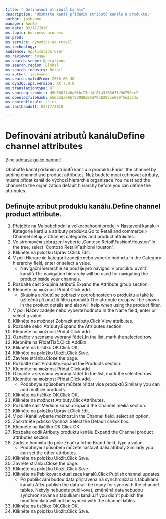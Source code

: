 ```yaml
--- 
title: " Definování atributů kanálu"
description: "Obohaťte kanál přidáním atributů kanálu a produktu."
author: jashanno
manager: AnnBe
ms.date: 02/17/2016
ms.topic: business-process
ms.prod: 
ms.service: dynamics-ax-retail
ms.technology: 
audience: Application User
ms.reviewer: josaw
ms.search.scope: Operations
ms.search.region: Global
ms.search.industry: Retail
ms.author: jashanno
ms.search.validFrom: 2016-06-30
ms.dyn365.ops.version: AX 7.0.0
ms.translationtype: HT
ms.sourcegitcommit: d9b080ff46a0fbc73ed4f8fa3f03d71e9d758cc2
ms.openlocfilehash: e56a2da90bf92080a09d79a8285ce609f8e3324a
ms.contentlocale: cs-cz
ms.lasthandoff: 01/17/2018

---
```

# <a name="define-channel-attributes"></a><span data-ttu-id="fdd22-103"> Definování atributů kanálu</span><span class="sxs-lookup"><span data-stu-id="fdd22-103">Define channel attributes</span></span>

[!include[task guide banner](../includes/task-guide-banner.md)]

<span data-ttu-id="fdd22-104">Obohaťte kanál přidáním atributů kanálu a produktu.</span><span class="sxs-lookup"><span data-stu-id="fdd22-104">Enrich the channel by adding channel and product attributes.</span></span> <span data-ttu-id="fdd22-105">Než budete moci definovat atributy, musíte přidat kanál do výchozí hierarchie organizace.</span><span class="sxs-lookup"><span data-stu-id="fdd22-105">You must add the channel to the organization default hierarchy before you can define the attributes.</span></span>


## <a name="define-channel-product-attribute"></a><span data-ttu-id="fdd22-106">Definujte atribut produktu kanálu.</span><span class="sxs-lookup"><span data-stu-id="fdd22-106">Define channel product attribute.</span></span>
1. <span data-ttu-id="fdd22-107">Přejděte na Maloobchodní a velkoobchodní prodej > Nastavení kanálu > Kategorie kanálu a atributy produktu.</span><span class="sxs-lookup"><span data-stu-id="fdd22-107">Go to Retail and commerce > Channel setup > Channel categories and product attributes.</span></span>
2. <span data-ttu-id="fdd22-108">Ve stromovém zobrazení vyberte „Contoso Retail\Fashion\Houston“.</span><span class="sxs-lookup"><span data-stu-id="fdd22-108">In the tree, select 'Contoso Retail\Fashion\Houston'.</span></span>
3. <span data-ttu-id="fdd22-109">Klikněte na položku Upravit.</span><span class="sxs-lookup"><span data-stu-id="fdd22-109">Click Edit.</span></span>
4. <span data-ttu-id="fdd22-110">V poli Hierarchie kategorií zadejte nebo vyberte hodnotu.</span><span class="sxs-lookup"><span data-stu-id="fdd22-110">In the Category hierarchy field, enter or select a value.</span></span>
    * <span data-ttu-id="fdd22-111">Navigační hierarchie se použije pro navigaci v produktu uvnitř kanálů.</span><span class="sxs-lookup"><span data-stu-id="fdd22-111">The navigation hierarchy will be used for navigating the product inside your channels.</span></span>  
5. <span data-ttu-id="fdd22-112">Rozbalte část Skupina atributů.</span><span class="sxs-lookup"><span data-stu-id="fdd22-112">Expand the Attribute group section.</span></span>
6. <span data-ttu-id="fdd22-113">Klepněte na možnost Přidat.</span><span class="sxs-lookup"><span data-stu-id="fdd22-113">Click Add.</span></span>
    * <span data-ttu-id="fdd22-114">Skupina atributů se zobrazí v podrobnostech o produktu a také je užitečná při použití filtru produktů.</span><span class="sxs-lookup"><span data-stu-id="fdd22-114">The attribute group will be shown in the product details and also will help when using the product filter.</span></span>  
7. <span data-ttu-id="fdd22-115">V poli Název zadejte nebo vyberte hodnotu.</span><span class="sxs-lookup"><span data-stu-id="fdd22-115">In the Name field, enter or select a value.</span></span>
8. <span data-ttu-id="fdd22-116">Klikněte na možnost Zobrazit atributy.</span><span class="sxs-lookup"><span data-stu-id="fdd22-116">Click View attributes.</span></span>
9. <span data-ttu-id="fdd22-117">Rozbalte sekci Atributy.</span><span class="sxs-lookup"><span data-stu-id="fdd22-117">Expand the Attributes section.</span></span>
10. <span data-ttu-id="fdd22-118">Klepněte na možnost Přidat.</span><span class="sxs-lookup"><span data-stu-id="fdd22-118">Click Add.</span></span>
11. <span data-ttu-id="fdd22-119">Označte v seznamu vybraný řádek.</span><span class="sxs-lookup"><span data-stu-id="fdd22-119">In the list, mark the selected row.</span></span>
12. <span data-ttu-id="fdd22-120">Klepněte na PřidatTlač.</span><span class="sxs-lookup"><span data-stu-id="fdd22-120">Click AddBtn.</span></span>
13. <span data-ttu-id="fdd22-121">Klikněte na tlačítko OK.</span><span class="sxs-lookup"><span data-stu-id="fdd22-121">Click OK.</span></span>
14. <span data-ttu-id="fdd22-122">Klikněte na položku Uložit.</span><span class="sxs-lookup"><span data-stu-id="fdd22-122">Click Save.</span></span>
15. <span data-ttu-id="fdd22-123">Zavřete stránku.</span><span class="sxs-lookup"><span data-stu-id="fdd22-123">Close the page.</span></span>
16. <span data-ttu-id="fdd22-124">Rozbalte část Produkty.</span><span class="sxs-lookup"><span data-stu-id="fdd22-124">Expand the Products section.</span></span>
17. <span data-ttu-id="fdd22-125">Klepněte na možnost Přidat.</span><span class="sxs-lookup"><span data-stu-id="fdd22-125">Click Add.</span></span>
18. <span data-ttu-id="fdd22-126">Označte v seznamu vybraný řádek.</span><span class="sxs-lookup"><span data-stu-id="fdd22-126">In the list, mark the selected row.</span></span>
19. <span data-ttu-id="fdd22-127">Klepněte na možnost Přidat.</span><span class="sxs-lookup"><span data-stu-id="fdd22-127">Click Add.</span></span>
    * <span data-ttu-id="fdd22-128">Podobným způsobem můžete přidat více produktů.</span><span class="sxs-lookup"><span data-stu-id="fdd22-128">Similarly you can add multiple products.</span></span>  
20. <span data-ttu-id="fdd22-129">Klikněte na tlačítko OK.</span><span class="sxs-lookup"><span data-stu-id="fdd22-129">Click OK.</span></span>
21. <span data-ttu-id="fdd22-130">Klikněte na možnost Atributy.</span><span class="sxs-lookup"><span data-stu-id="fdd22-130">Click Attributes.</span></span>
22. <span data-ttu-id="fdd22-131">Rozbalte část Médium kanálu.</span><span class="sxs-lookup"><span data-stu-id="fdd22-131">Expand the Channel media section.</span></span>
23. <span data-ttu-id="fdd22-132">Klikněte na položku Upravit.</span><span class="sxs-lookup"><span data-stu-id="fdd22-132">Click Edit.</span></span>
24. <span data-ttu-id="fdd22-133">V poli Kanál vyberte možnost.</span><span class="sxs-lookup"><span data-stu-id="fdd22-133">In the Channel field, select an option.</span></span>
25. <span data-ttu-id="fdd22-134">Zaškrtněte políčko Výchozí.</span><span class="sxs-lookup"><span data-stu-id="fdd22-134">Select the Default check box.</span></span>
26. <span data-ttu-id="fdd22-135">Klepněte na tlačítko OK.</span><span class="sxs-lookup"><span data-stu-id="fdd22-135">Click OK.</span></span>
27. <span data-ttu-id="fdd22-136">Rozbalte oddíl Atributy produktu kanálu.</span><span class="sxs-lookup"><span data-stu-id="fdd22-136">Expand the Channel product attributes section.</span></span>
28. <span data-ttu-id="fdd22-137">Zadejte hodnotu do pole Značka.</span><span class="sxs-lookup"><span data-stu-id="fdd22-137">In the Brand field, type a value.</span></span>
    * <span data-ttu-id="fdd22-138">Podobným způsobem můžete nastavit další atributy.</span><span class="sxs-lookup"><span data-stu-id="fdd22-138">Similarly you can set the other attributes.</span></span>  
29. <span data-ttu-id="fdd22-139">Klikněte na položku Uložit.</span><span class="sxs-lookup"><span data-stu-id="fdd22-139">Click Save.</span></span>
30. <span data-ttu-id="fdd22-140">Zavřete stránku.</span><span class="sxs-lookup"><span data-stu-id="fdd22-140">Close the page.</span></span>
31. <span data-ttu-id="fdd22-141">Klikněte na položku Uložit.</span><span class="sxs-lookup"><span data-stu-id="fdd22-141">Click Save.</span></span>
32. <span data-ttu-id="fdd22-142">Klikněte na Publikovat aktualizace kanálů.</span><span class="sxs-lookup"><span data-stu-id="fdd22-142">Click Publish channel updates.</span></span>
    * <span data-ttu-id="fdd22-143">Po publikování budou data připravena na synchronizaci s tabulkami kanálu.</span><span class="sxs-lookup"><span data-stu-id="fdd22-143">After publish the data will be ready for sync with the channel tables.</span></span> <span data-ttu-id="fdd22-144">Nebyly nebudete publikovat, změněná data nebudou synchronizována s tabulkami kanálu.</span><span class="sxs-lookup"><span data-stu-id="fdd22-144">If you didn't publish the modified data will not be synced with the channel tables.</span></span>  
33. <span data-ttu-id="fdd22-145">Klikněte na tlačítko OK.</span><span class="sxs-lookup"><span data-stu-id="fdd22-145">Click OK.</span></span>
34. <span data-ttu-id="fdd22-146">Klikněte na položku Uložit.</span><span class="sxs-lookup"><span data-stu-id="fdd22-146">Click Save.</span></span>


